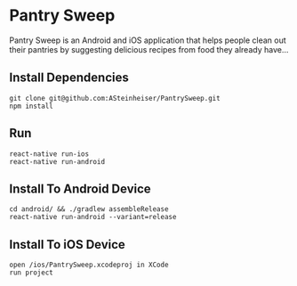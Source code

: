 # Pantry Sweep

Pantry Sweep is an Android and iOS application that helps people clean out their pantries by suggesting delicious recipes from food they already have...

## Install Dependencies
```
git clone git@github.com:ASteinheiser/PantrySweep.git
npm install
```

## Run
```
react-native run-ios
react-native run-android
```

## Install To Android Device
```
cd android/ && ./gradlew assembleRelease
react-native run-android --variant=release
```

## Install To iOS Device
```
open /ios/PantrySweep.xcodeproj in XCode
run project
```
